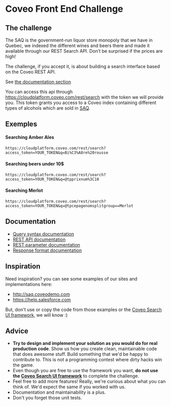 # Coveo Front End Challenge
## The challenge

The SAQ is the government-run liquor store monopoly that we have in Quebec, we indexed the different wines and beers there and made it available through our REST Search API. Don’t be surprised if the prices are high!

The challenge, if you accept it, is about building a search interface based on the Coveo REST API.

See [the documentation section](#documentation)

You can access this api through https://cloudplatform.coveo.com/rest/search with the token we will provide you. This token grants you access to a Coveo index containing different types of alcohols which are sold in [SAQ](saq.com).

## Exemples
#### Searching Amber Ales

    https://cloudplatform.coveo.com/rest/search?access_token=YOUR_TOKEN&q=Bi%C3%A8re%20rousse

#### Searching beers under 10$

    https://cloudplatform.coveo.com/rest/search?access_token=YOUR_TOKEN&q=@tpprixnum%3C10

#### Searching Merlot

    https://cloudplatform.coveo.com/rest/search?access_token=YOUR_TOKEN&q=@tpcepagenomsplitgroup==Merlot

## Documentation

- [Query syntax documentation](http://onlinehelp.coveo.com/en/ces/7.0/User/coveo_query_syntax_reference.htm)
- [REST API documentation](https://developers.coveo.com/display/public/SearchREST/Invoking+the+REST+Search+API)
- [REST parameter documentation](https://developers.coveo.com/display/SearchREST/Query+Parameters)
- [Response format documentation](https://developers.coveo.com/display/SearchREST/Query+Results)

## Inspiration
Need inspiration? you can see some examples of our sites and implementations here:

* http://saq.coveodemo.com
* https://help.salesforce.com

But, don't use or copy the code from those examples or the [Coveo Search UI framework](https://github.com/coveo/search-ui), we will know :)

## Advice

- **Try to design and implement your solution as you would do for real production code**. Show us how you create clean, maintainable code that does awesome stuff. Build something that we'd be happy to contribute to. This is not a programming contest where dirty hacks win the game.
- Even though you are free to use the framework you want, **do not use the [Coveo Search UI framework](https://github.com/coveo/search-ui)** to complete the challenge.
- Feel free to add more features! Really, we're curious about what you can think of. We'd expect the same if you worked with us.
- Documentation and maintainability is a plus.
- Don't you forget those unit tests.
